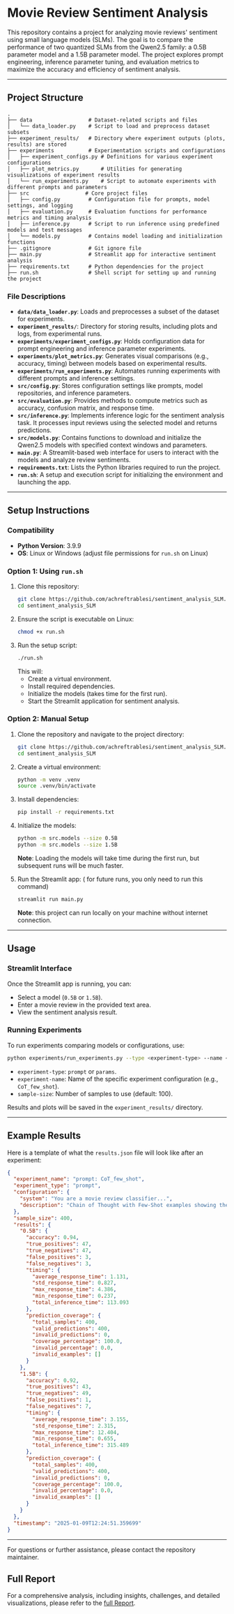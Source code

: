 # Movie Review Sentiment Analysis

This repository contains a project for analyzing movie reviews' sentiment using small language models (SLMs). The goal is to compare the performance of two quantized SLMs from the Qwen2.5 family: a 0.5B parameter model and a 1.5B parameter model. The project explores prompt engineering, inference parameter tuning, and evaluation metrics to maximize the accuracy and efficiency of sentiment analysis.

---

## Project Structure

```
.
├── data                  # Dataset-related scripts and files
│   └── data_loader.py    # Script to load and preprocess dataset subsets
├── experiment_results/   # Directory where experiment outputs (plots, results) are stored
├── experiments           # Experimentation scripts and configurations
│   ├── experiment_configs.py # Definitions for various experiment configurations
│   ├── plot_metrics.py       # Utilities for generating visualizations of experiment results
│   └── run_experiments.py    # Script to automate experiments with different prompts and parameters
├── src                  # Core project files
│   ├── config.py         # Configuration file for prompts, model settings, and logging
│   ├── evaluation.py     # Evaluation functions for performance metrics and timing analysis
│   ├── inference.py      # Script to run inference using predefined models and test messages
│   └── models.py         # Contains model loading and initialization functions
├── .gitignore            # Git ignore file
├── main.py               # Streamlit app for interactive sentiment analysis
├── requirements.txt      # Python dependencies for the project
├── run.sh                # Shell script for setting up and running the project
```

### File Descriptions

- **`data/data_loader.py`**: Loads and preprocesses a subset of the dataset for experiments.
- **`experiment_results/`**: Directory for storing results, including plots and logs, from experimental runs.
- **`experiments/experiment_configs.py`**: Holds configuration data for prompt engineering and inference parameter experiments.
- **`experiments/plot_metrics.py`**: Generates visual comparisons (e.g., accuracy, timing) between models based on experimental results.
- **`experiments/run_experiments.py`**: Automates running experiments with different prompts and inference settings.
- **`src/config.py`**: Stores configuration settings like prompts, model repositories, and inference parameters.
- **`src/evaluation.py`**: Provides methods to compute metrics such as accuracy, confusion matrix, and response time.
- **`src/inference.py`**: Implements inference logic for the sentiment analysis task. It processes input reviews using the selected model and returns predictions.
- **`src/models.py`**: Contains functions to download and initialize the Qwen2.5 models with specified context windows and parameters.
- **`main.py`**: A Streamlit-based web interface for users to interact with the models and analyze review sentiments.
- **`requirements.txt`**: Lists the Python libraries required to run the project.
- **`run.sh`**: A setup and execution script for initializing the environment and launching the app.

---

## Setup Instructions

### Compatibility

- **Python Version**: 3.9.9
- **OS**: Linux or Windows (adjust file permissions for `run.sh` on Linux)

### Option 1: Using `run.sh`

1. Clone this repository:
   ```bash
   git clone https://github.com/achreftrablesi/sentiment_analysis_SLM.git
   cd sentiment_analysis_SLM
   ```
2. Ensure the script is executable on Linux:
   ```bash
   chmod +x run.sh
   ```
3. Run the setup script:
   ```bash
   ./run.sh
   ```
   This will:
   - Create a virtual environment.
   - Install required dependencies.
   - Initialize the models (takes time for the first run).
   - Start the Streamlit application for sentiment analysis.

### Option 2: Manual Setup

1. Clone the repository and navigate to the project directory:
   ```bash
   git clone https://github.com/achreftrablesi/sentiment_analysis_SLM.git
   cd sentiment_analysis_SLM
   ```
2. Create a virtual environment:
   ```bash
   python -m venv .venv
   source .venv/bin/activate
   ```
3. Install dependencies:
   ```bash
   pip install -r requirements.txt
   ```
4. Initialize the models:
   ```bash
   python -m src.models --size 0.5B
   python -m src.models --size 1.5B
   ```
   **Note**: Loading the models will take time during the first run, but subsequent runs will be much faster.

5. Run the Streamlit app: ( for future runs, you only need to run this command)
   ```bash
   streamlit run main.py
   ```
   **Note**: this project can run locally on your machine without internet connection.
---

## Usage

### Streamlit Interface
Once the Streamlit app is running, you can:
- Select a model (`0.5B` or `1.5B`).
- Enter a movie review in the provided text area.
- View the sentiment analysis result.

### Running Experiments
To run experiments comparing models or configurations, use:
```bash
python experiments/run_experiments.py --type <experiment-type> --name <experiment-name> --sample-size <sample-size>
```
- `experiment-type`: `prompt` or `params`.
- `experiment-name`: Name of the specific experiment configuration (e.g., `CoT_few_shot`).
- `sample-size`: Number of samples to use (default: 100).

Results and plots will be saved in the `experiment_results/` directory.

---

## Example Results

Here is a template of what the `results.json` file will look like after an experiment:

```json
{
  "experiment_name": "prompt: CoT_few_shot",
  "experiment_type": "prompt",
  "configuration": {
    "system": "You are a movie review classifier...",
    "description": "Chain of Thought with Few-Shot examples showing the reasoning process"
  },
  "sample_size": 400,
  "results": {
    "0.5B": {
      "accuracy": 0.94,
      "true_positives": 47,
      "true_negatives": 47,
      "false_positives": 3,
      "false_negatives": 3,
      "timing": {
        "average_response_time": 1.131,
        "std_response_time": 0.827,
        "max_response_time": 4.386,
        "min_response_time": 0.237,
        "total_inference_time": 113.093
      },
      "prediction_coverage": {
        "total_samples": 400,
        "valid_predictions": 400,
        "invalid_predictions": 0,
        "coverage_percentage": 100.0,
        "invalid_percentage": 0.0,
        "invalid_examples": []
      }
    },
    "1.5B": {
      "accuracy": 0.92,
      "true_positives": 43,
      "true_negatives": 49,
      "false_positives": 1,
      "false_negatives": 7,
      "timing": {
        "average_response_time": 3.155,
        "std_response_time": 2.315,
        "max_response_time": 12.404,
        "min_response_time": 0.655,
        "total_inference_time": 315.489
      },
      "prediction_coverage": {
        "total_samples": 400,
        "valid_predictions": 400,
        "invalid_predictions": 0,
        "coverage_percentage": 100.0,
        "invalid_percentage": 0.0,
        "invalid_examples": []
      }
    }
  },
  "timestamp": "2025-01-09T12:24:51.359699"
}
```

---

For questions or further assistance, please contact the repository maintainer.


## Full Report

For a comprehensive analysis, including insights, challenges, and detailed visualizations, please refer to the [full Report](https://docs.google.com/document/d/1An8ad5i0OgzOa-TYQeTW994Li8uH01QFndAKL6RWJXY/edit?usp=sharing).
